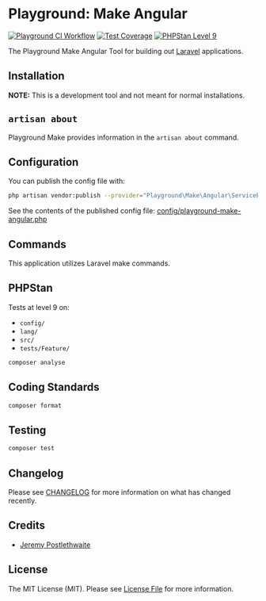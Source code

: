 # Playground: Make Angular

[![Playground CI Workflow](https://github.com/gammamatrix/playground-make-angular/actions/workflows/ci.yml/badge.svg?branch=develop)](https://raw.githubusercontent.com/gammamatrix/playground-make-angular/testing/develop/testdox.txt)
[![Test Coverage](https://raw.githubusercontent.com/gammamatrix/playground-make-angular/testing/develop/coverage.svg)](tests)
[![PHPStan Level 9](https://img.shields.io/badge/PHPStan-level%209-brightgreen)](.github/workflows/ci.yml#L120)

The Playground Make Angular Tool for building out [Laravel](https://laravel.com/docs/11.x) applications.

## Installation

**NOTE:** This is a development tool and not meant for normal installations.

## `artisan about`

Playground Make provides information in the `artisan about` command.

<!-- <img src="resources/docs/artisan-about-playground-make-angular.png" alt="screenshot of artisan about command with Playground Make."> -->

## Configuration

You can publish the config file with:
```bash
php artisan vendor:publish --provider="Playground\Make\Angular\ServiceProvider" --tag="playground-config"
```

See the contents of the published config file: [config/playground-make-angular.php](config/playground-make-angular.php)

## Commands

This application utilizes Laravel make commands.

## PHPStan

Tests at level 9 on:
- `config/`
- `lang/`
- `src/`
- `tests/Feature/`

```sh
composer analyse
```

## Coding Standards

```sh
composer format
```

## Testing

```sh
composer test
```

## Changelog

Please see [CHANGELOG](CHANGELOG.md) for more information on what has changed recently.

## Credits

- [Jeremy Postlethwaite](https://github.com/gammamatrix)

## License

The MIT License (MIT). Please see [License File](LICENSE.md) for more information.
